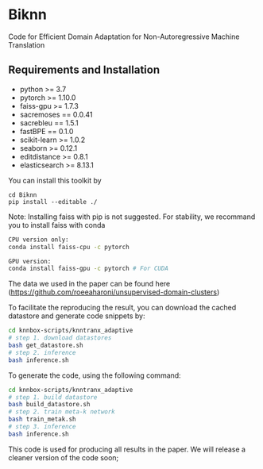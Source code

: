 # Biknn
Code for Efficient Domain Adaptation for Non-Autoregressive Machine Translation

## Requirements and Installation
* python >= 3.7
* pytorch >= 1.10.0
* faiss-gpu >= 1.7.3
* sacremoses == 0.0.41
* sacrebleu == 1.5.1
* fastBPE == 0.1.0
* scikit-learn >= 1.0.2
* seaborn >= 0.12.1
* editdistance >= 0.8.1
* elasticsearch >= 8.13.1


You can install this toolkit by
```shell
cd Biknn
pip install --editable ./
```

Note: Installing faiss with pip is not suggested. For stability, we recommand you to install faiss with conda

```bash
CPU version only:
conda install faiss-cpu -c pytorch

GPU version:
conda install faiss-gpu -c pytorch # For CUDA
```

The data we used in the paper can be found here (https://github.com/roeeaharoni/unsupervised-domain-clusters)



To facilitate the reproducing the result, you can download the cached datastore and generate code snippets by:
```bash
cd knnbox-scripts/knntranx_adaptive
# step 1. download datastores
bash get_datastore.sh
# step 2. inference
bash inference.sh
```

To generate the code, using the following command:
```bash
cd knnbox-scripts/knntranx_adaptive
# step 1. build datastore
bash build_datastore.sh
# step 2. train meta-k network
bash train_metak.sh
# step 3. inference
bash inference.sh
```

This code is used for producing all results in the paper. We will release a cleaner version of the code soon;